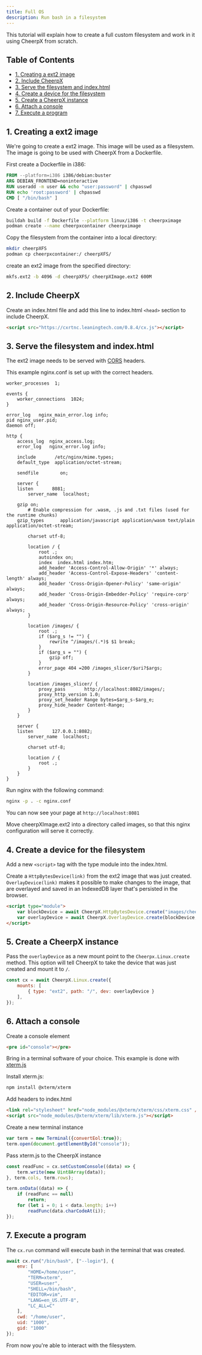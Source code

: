 ```yaml
---
title: Full OS
description: Run bash in a filesystem
---
```


This tutorial will explain how to create a full custom filesystem and work in it using CheerpX from scratch.

## Table of Contents
- [1. Creating a ext2 image](#1-creating-a-ext2-image)
- [2. Include CheerpX](#2-include-cheerpx)
- [3. Serve the filesystem and index.html](#3-serve-the-filesystem-and-index.html)
- [4. Create a device for the filesystem ](#4-create-a-device-for-the-filesystem)
- [5. Create a CheerpX instance ](#5-create-a-cheerpx-instance)
- [6. Attach a console ](#6-attach-a-console)
- [7. Execute a program ](#7-execute-a-program)


## 1. Creating a ext2 image
We're going to create a ext2 image. This image will be used as a filesystem. The image is going to be used with CheerpX from a Dockerfile.

First create a Dockerfile in i386:

```dockerfile
FROM --platform=i386 i386/debian:buster
ARG DEBIAN_FRONTEND=noninteractive
RUN useradd -m user && echo "user:password" | chpasswd
RUN echo 'root:password' | chpasswd
CMD [ "/bin/bash" ]
```

Create a container out of your Dockerfile:
```bash
buildah build -f Dockerfile --platform linux/i386 -t cheerpximage
podman create --name cheerpxcontainer cheerpximage
```

Copy the filesystem from the container into a local directory:
```bash
mkdir cheerpXFS
podman cp cheerpxcontainer:/ cheerpXFS/
```

create an ext2 image from the specified directory:
```bash
mkfs.ext2 -b 4096 -d cheerpXFS/ cheerpXImage.ext2 600M
```


## 2. Include CheerpX

Create an index.html file and add this line to index.html `<head>` section to include CheerpX.

```html
<script src="https://cxrtnc.leaningtech.com/0.8.4/cx.js"></script>
```

## 3. Serve the filesystem and index.html

The ext2 image needs to be served with [CORS] headers.

This example nginx.conf is set up with the correct headers.


```nginx
worker_processes  1;

events {
    worker_connections  1024;
}

error_log   nginx_main_error.log info;
pid nginx_user.pid;
daemon off;

http {
    access_log  nginx_access.log;
    error_log   nginx_error.log info;

    include       /etc/nginx/mime.types;
    default_type  application/octet-stream;

    sendfile        on;

    server {
	listen       8081;
        server_name  localhost;

	gzip on;
        # Enable compression for .wasm, .js and .txt files (used for the runtime chunks)
	gzip_types      application/javascript application/wasm text/plain application/octet-stream;

        charset utf-8;

        location / {
            root .;
            autoindex on;
            index  index.html index.htm;
            add_header 'Access-Control-Allow-Origin' '*' always;
            add_header 'Access-Control-Expose-Headers' 'content-length' always;
            add_header 'Cross-Origin-Opener-Policy' 'same-origin' always;
            add_header 'Cross-Origin-Embedder-Policy' 'require-corp' always;
            add_header 'Cross-Origin-Resource-Policy' 'cross-origin' always;
        }

        location /images/ {
            root .;
            if ($arg_s != "") {
                rewrite ^/images/(.*)$ $1 break;
            }
            if ($arg_s = "") {
                gzip off;
            }
            error_page 404 =200 /images_slicer/$uri?$args;
        }

        location /images_slicer/ {
            proxy_pass       http://localhost:8082/images/;
            proxy_http_version 1.0;
            proxy_set_header Range bytes=$arg_s-$arg_e;
            proxy_hide_header Content-Range;
        }
    }

    server {
	listen       127.0.0.1:8082;
        server_name  localhost;

        charset utf-8;

        location / {
            root .;
        }
    }
}
```

Run nginx with the following command:

```bash
nginx -p . -c nginx.conf
```

You can now see your page at `http://localhost:8081`

Move cheerpXImage.ext2 into a directory called images, so that this nginx configuration will serve it correctly.


## 4. Create a device for the filesystem

Add a new `<script>` tag with the type module into the index.html. 

Create a `HttpBytesDevice(link)` from the ext2 image that was just created. `OverlayDevice(link)` makes it possible to make changes to the image, that are overlayed and saved in an IndexedDB layer that's persisted in the browser.

```html
<script type="module">
	var blockDevice = await CheerpX.HttpBytesDevice.create("images/cheerpXImage.ext2");
	var overlayDevice = await CheerpX.OverlayDevice.create(blockDevice, await CheerpX.IDBDevice.create("block1"));
</script>
```

## 5. Create a CheerpX instance

Pass the `overlayDevice` as a new mount point to the `Cheerpx.Linux.create` method. This option will tell CheerpX to take the device that was just created and mount it to `/`.

```js
const cx = await CheerpX.Linux.create({
	mounts: [
		{ type: "ext2", path: "/", dev: overlayDevice }
	],
});
```

## 6. Attach a console

Create a console element

```html
<pre id="console"></pre>
```

Bring in a terminal software of your choice. This example is done with [xterm.js]

Install xterm.js:

```bash
npm install @xterm/xterm
```

Add headers to index.html

```html
<link rel="stylesheet" href="node_modules/@xterm/xterm/css/xterm.css" />
<script src="node_modules/@xterm/xterm/lib/xterm.js"></script>
```

Create a new terminal instance

```js
var term = new Terminal({convertEol:true});
term.open(document.getElementById("console"));
```

Pass xterm.js to the CheerpX instance

```js
const readFunc = cx.setCustomConsole((data) => {
	term.write(new Uint8Array(data));
}, term.cols, term.rows);

term.onData((data) => {
	if (readFunc == null)
		return;
	for (let i = 0; i < data.length; i++)
		readFunc(data.charCodeAt(i));
});
```

## 7. Execute a program

The `cx.run` command will execute bash in the terminal that was created. 


```js
await cx.run("/bin/bash", ["--login"], {
	env: [
		"HOME=/home/user",
		"TERM=xterm",
		"USER=user",
		"SHELL=/bin/bash",
		"EDITOR=vim",
		"LANG=en_US.UTF-8",
		"LC_ALL=C"
	],
	cwd: "/home/user",
	uid: "1000",
	gid: "1000"
});
```
From now you're able to interact with the filesystem. 

[CORS]: https://developer.mozilla.org/en-US/docs/Web/HTTP/CORS
[xterm.js]: https://xtermjs.org/